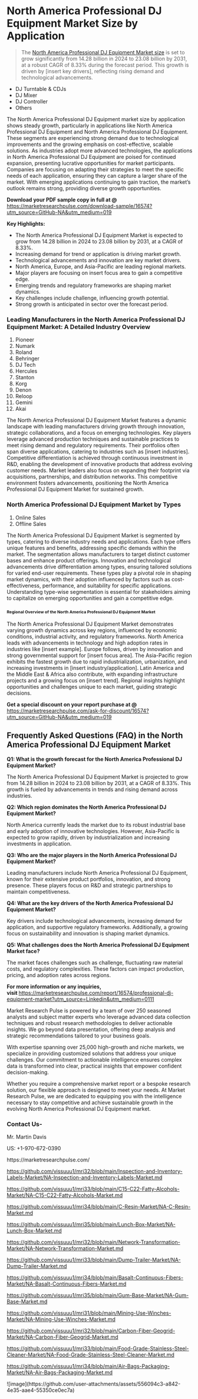 <h1>North America Professional DJ Equipment Market&nbsp;Size by Application</h1><blockquote><p>The <a href="https://marketresearchpulse.com/download-sample/16574?utm_source=GitHub-NA&amp;utm_medium=019">North America Professional DJ Equipment Market size</a> is set to grow significantly from 14.28 billion in 2024 to 23.08 billion by 2031, at a robust CAGR of 8.33% during the forecast period. This growth is driven by [insert key drivers], reflecting rising demand and technological advancements.</p></blockquote><ul><li>DJ Turntable & CDJs<li> DJ Mixer<li> DJ Controller<li> Others</li></ul><p>The North America Professional DJ Equipment market size by application shows steady growth, particularly in applications like North America Professional DJ Equipment and North America Professional DJ Equipment. These segments are experiencing strong demand due to technological improvements and the growing emphasis on cost-effective, scalable solutions. As industries adopt more advanced technologies, the applications in North America Professional DJ Equipment are poised for continued expansion, presenting lucrative opportunities for market participants. Companies are focusing on adapting their strategies to meet the specific needs of each application, ensuring they can capture a larger share of the market. With emerging applications continuing to gain traction, the market’s outlook remains strong, providing diverse growth opportunities.</p><p><strong>Download your PDF sample copy in full at @ </strong><a href="https://marketresearchpulse.com/download-sample/16574?utm_source=GitHub-NA&amp;utm_medium=019">https://marketresearchpulse.com/download-sample/16574?utm_source=GitHub-NA&amp;utm_medium=019</a></p><p><strong>Key Highlights: </strong></p><ul><li>The North America Professional DJ Equipment Market is expected to grow from 14.28 billion in 2024 to 23.08 billion by 2031, at a CAGR of 8.33%.</li><li>Increasing demand for trend or application is driving market growth.</li><li>Technological advancements and innovation are key market drivers.</li><li>North America, Europe, and Asia-Pacific are leading regional markets.</li><li>Major players are focusing on insert focus area to gain a competitive edge.</li><li>Emerging trends and regulatory frameworks are shaping market dynamics.</li><li>Key challenges include challenge, influencing growth potential.</li><li>Strong growth is anticipated in sector over the forecast period.</li></ul><h3>Leading Manufacturers in the North America Professional DJ Equipment Market: A Detailed Industry Overview</h3><ol><li>Pioneer</li><li>Numark</li><li>Roland</li><li>Behringer</li><li>DJ Tech</li><li>Hercules</li><li>Stanton</li><li>Korg</li><li>Denon</li><li>Reloop</li><li>Gemini</li><li>Akai</li></ol><div class="flex max-w-full flex-col flex-grow"><div class="min-h-8 text-message flex w-full flex-col items-end gap-2 whitespace-normal break-words [.text-message+&amp;]:mt-5" dir="auto" data-message-author-role="assistant" data-message-id="fd8432e4-4910-450d-b182-61b7bfb0a01f" data-message-model-slug="gpt-4o"><div class="flex w-full flex-col gap-1 empty:hidden first:pt-[3px]"><div class="markdown prose w-full break-words dark:prose-invert light"><p>The North America Professional DJ Equipment Market features a dynamic landscape with leading manufacturers driving growth through innovation, strategic collaborations, and a focus on emerging technologies. Key players leverage advanced production techniques and sustainable practices to meet rising demand and regulatory requirements. Their portfolios often span diverse applications, catering to industries such as [insert industries]. Competitive differentiation is achieved through continuous investment in R&amp;D, enabling the development of innovative products that address evolving customer needs. Market leaders also focus on expanding their footprint via acquisitions, partnerships, and distribution networks. This competitive environment fosters advancements, positioning the North America Professional DJ Equipment Market for sustained growth.</p></div></div></div></div><h3>North America Professional DJ Equipment Market by Types</h3><ol><li>Online Sales<li> Offline Sales</li></ol><div class="flex max-w-full flex-col flex-grow"><div class="min-h-8 text-message flex w-full flex-col items-end gap-2 whitespace-normal break-words [.text-message+&amp;]:mt-5" dir="auto" data-message-author-role="assistant" data-message-id="084470be-0bb7-4664-bddf-5156b4f41249" data-message-model-slug="gpt-4o-mini"><div class="flex w-full flex-col gap-1 empty:hidden first:pt-[3px]"><div class="markdown prose w-full break-words dark:prose-invert light"><p>The North America Professional DJ Equipment Market is segmented by types, catering to diverse industry needs and applications. Each type offers unique features and benefits, addressing specific demands within the market. The segmentation allows manufacturers to target distinct customer bases and enhance product offerings. Innovation and technological advancements drive differentiation among types, ensuring tailored solutions for varied end-user requirements. These types play a pivotal role in shaping market dynamics, with their adoption influenced by factors such as cost-effectiveness, performance, and suitability for specific applications. Understanding type-wise segmentation is essential for stakeholders aiming to capitalize on emerging opportunities and gain a competitive edge.</p></div></div></div></div><h3><span style="font-size: 11px;">Regional Overview of the North America Professional DJ Equipment Market</span></h3><div class="flex max-w-full flex-col flex-grow"><div class="min-h-8 text-message flex w-full flex-col items-end gap-2 whitespace-normal break-words [.text-message+&amp;]:mt-5" dir="auto" data-message-author-role="assistant" data-message-id="e9038762-ce64-4e30-91c9-9bd413514231" data-message-model-slug="gpt-4o-mini"><div class="flex w-full flex-col gap-1 empty:hidden first:pt-[3px]"><div class="markdown prose w-full break-words dark:prose-invert light"><p>The North America Professional DJ Equipment Market demonstrates varying growth dynamics across key regions, influenced by economic conditions, industrial activity, and regulatory frameworks. North America leads with advancements in technology and high adoption rates in industries like [insert example]. Europe follows, driven by innovation and strong governmental support for [insert focus area]. The Asia-Pacific region exhibits the fastest growth due to rapid industrialization, urbanization, and increasing investments in [insert industry/application]. Latin America and the Middle East &amp; Africa also contribute, with expanding infrastructure projects and a growing focus on [insert trend]. Regional insights highlight opportunities and challenges unique to each market, guiding strategic decisions.</p></div></div></div></div><p><strong>Get a special discount on your report purchase at @ </strong><a href="https://marketresearchpulse.com/ask-for-discount/16574?utm_source=GitHub-NA&amp;utm_medium=019">https://marketresearchpulse.com/ask-for-discount/16574?utm_source=GitHub-NA&amp;utm_medium=019</a></p><h2>Frequently Asked Questions (FAQ) in the North America Professional DJ Equipment Market</h2><p><strong>Q1: What is the growth forecast for the North America Professional DJ Equipment Market?</strong></p><p>The North America Professional DJ Equipment Market is projected to grow from 14.28 billion in 2024 to 23.08 billion by 2031, at a CAGR of 8.33%. This growth is fueled by advancements in trends and rising demand across industries.</p><p><strong>Q2: Which region dominates the North America Professional DJ Equipment Market?</strong></p><p>North America currently leads the market due to its robust industrial base and early adoption of innovative technologies. However, Asia-Pacific is expected to grow rapidly, driven by industrialization and increasing investments in application.</p><p><strong>Q3: Who are the major players in the North America Professional DJ Equipment Market?</strong></p><p>Leading manufacturers include North America Professional DJ Equipment, known for their extensive product portfolios, innovation, and strong presence. These players focus on R&amp;D and strategic partnerships to maintain competitiveness.</p><p><strong>Q4: What are the key drivers of the North America Professional DJ Equipment Market?</strong></p><p>Key drivers include technological advancements, increasing demand for application, and supportive regulatory frameworks. Additionally, a growing focus on sustainability and innovation is shaping market dynamics.</p><p><strong>Q5: What challenges does the North America Professional DJ Equipment Market face?</strong></p><p>The market faces challenges such as challenge, fluctuating raw material costs, and regulatory complexities. These factors can impact production, pricing, and adoption rates across regions.</p><p><strong>For more information or any inquiries, visit&nbsp;</strong><a href="https://marketresearchpulse.com/report/16574/professional-dj-equipment-market?utm_source=Linkedin&utm_medium=0111">https://marketresearchpulse.com/report/16574/professional-dj-equipment-market?utm_source=Linkedin&utm_medium=0111</a></p><p>Market Research Pulse is powered by a team of over 250 seasoned analysts and subject matter experts who leverage advanced data collection techniques and robust research methodologies to deliver actionable insights. We go beyond data presentation, offering deep analysis and strategic recommendations tailored to your business goals.</p><p>With expertise spanning over 25,000 high-growth and niche markets, we specialize in providing customized solutions that address your unique challenges. Our commitment to actionable intelligence ensures complex data is transformed into clear, practical insights that empower confident decision-making.</p><p>Whether you require a comprehensive market report or a bespoke research solution, our flexible approach is designed to meet your needs. At Market Research Pulse, we are dedicated to equipping you with the intelligence necessary to stay competitive and achieve sustainable growth in the evolving North America Professional DJ Equipment market.</p><h3><strong>Contact Us-</strong></h3><p>Mr. Martin Davis</p><p>US: +1-970-672-0390</p><p>https://marketresearchpulse.com/</p><p><a href="https://github.com/vissuuu1/mri32/blob/main/Inspection-and-Inventory-Labels-Market/NA-Inspection-and-Inventory-Labels-Market.md">https://github.com/vissuuu1/mri32/blob/main/Inspection-and-Inventory-Labels-Market/NA-Inspection-and-Inventory-Labels-Market.md</a></p><p><a href="https://github.com/vissuuu1/mri33/blob/main/C15-C22-Fatty-Alcohols-Market/NA-C15-C22-Fatty-Alcohols-Market.md">https://github.com/vissuuu1/mri33/blob/main/C15-C22-Fatty-Alcohols-Market/NA-C15-C22-Fatty-Alcohols-Market.md</a></p><p><a href="https://github.com/vissuuu1/mri34/blob/main/C-Resin-Market/NA-C-Resin-Market.md">https://github.com/vissuuu1/mri34/blob/main/C-Resin-Market/NA-C-Resin-Market.md</a></p><p><a href="https://github.com/vissuuu1/mri35/blob/main/Lunch-Box-Market/NA-Lunch-Box-Market.md">https://github.com/vissuuu1/mri35/blob/main/Lunch-Box-Market/NA-Lunch-Box-Market.md</a></p><p><a href="https://github.com/vissuuu1/mri32/blob/main/Network-Transformation-Market/NA-Network-Transformation-Market.md">https://github.com/vissuuu1/mri32/blob/main/Network-Transformation-Market/NA-Network-Transformation-Market.md</a></p><p><a href="https://github.com/vissuuu1/mri33/blob/main/Dump-Trailer-Market/NA-Dump-Trailer-Market.md">https://github.com/vissuuu1/mri33/blob/main/Dump-Trailer-Market/NA-Dump-Trailer-Market.md</a></p><p><a href="https://github.com/vissuuu1/mri34/blob/main/Basalt-Continuous-Fibers-Market/NA-Basalt-Continuous-Fibers-Market.md">https://github.com/vissuuu1/mri34/blob/main/Basalt-Continuous-Fibers-Market/NA-Basalt-Continuous-Fibers-Market.md</a></p><p><a href="https://github.com/vissuuu1/mri35/blob/main/Gum-Base-Market/NA-Gum-Base-Market.md">https://github.com/vissuuu1/mri35/blob/main/Gum-Base-Market/NA-Gum-Base-Market.md</a></p><p><a href="https://github.com/vissuuu1/mri31/blob/main/Mining-Use-Winches-Market/NA-Mining-Use-Winches-Market.md">https://github.com/vissuuu1/mri31/blob/main/Mining-Use-Winches-Market/NA-Mining-Use-Winches-Market.md</a></p><p><a href="https://github.com/vissuuu1/mri32/blob/main/Carbon-Fiber-Geogrid-Market/NA-Carbon-Fiber-Geogrid-Market.md">https://github.com/vissuuu1/mri32/blob/main/Carbon-Fiber-Geogrid-Market/NA-Carbon-Fiber-Geogrid-Market.md</a></p><p><a href="https://github.com/vissuuu1/mri33/blob/main/Food-Grade-Stainless-Steel-Cleaner-Market/NA-Food-Grade-Stainless-Steel-Cleaner-Market.md">https://github.com/vissuuu1/mri33/blob/main/Food-Grade-Stainless-Steel-Cleaner-Market/NA-Food-Grade-Stainless-Steel-Cleaner-Market.md</a></p><p><a href="https://github.com/vissuuu1/mri34/blob/main/Air-Bags-Packaging-Market/NA-Air-Bags-Packaging-Market.md">https://github.com/vissuuu1/mri34/blob/main/Air-Bags-Packaging-Market/NA-Air-Bags-Packaging-Market.md</a></p>
![image](https://github.com/user-attachments/assets/556094c3-a842-4e35-aae4-55350ce0ec7a)
